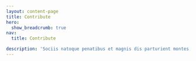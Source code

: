 ```yaml
---
layout: content-page
title: Contribute
hero:
  show_breadcrumb: true
nav:
  title: Contribute

description: 'Sociis natoque penatibus et magnis dis parturient montes, nascetur ridiculus mus.'
---
```

